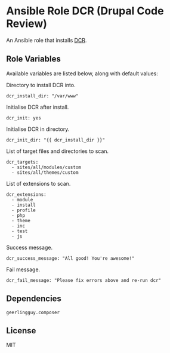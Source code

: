 # Ansible Role DCR (Drupal Code Review)

An Ansible role that installs [DCR](https://github.com/alexdesignworks/dcr).

## Role Variables

Available variables are listed below, along with default values:

Directory to install DCR into.
```
dcr_install_dir: "/var/www"
```

Initialise DCR after install.
```
dcr_init: yes
```

Initialise DCR in directory.
```
dcr_init_dir: "{{ dcr_install_dir }}"
```

List of target files and directories to scan.
```
dcr_targets:
  - sites/all/modules/custom
  - sites/all/themes/custom
```

List of extensions to scan.
```
dcr_extensions:
  - module
  - install
  - profile
  - php
  - theme
  - inc
  - test
  - js
```

Success message.
```
dcr_success_message: "All good! You're awesome!"
```

Fail message.
```
dcr_fail_message: "Please fix errors above and re-run dcr"
```


## Dependencies

`geerlingguy.composer`

## License

MIT
